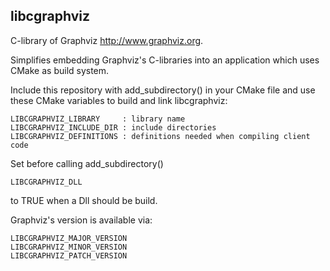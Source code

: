 libcgraphviz
------------

C-library of Graphviz <http://www.graphviz.org>.

Simplifies embedding Graphviz's C-libraries into an application which uses CMake as build system.

Include this repository with add_subdirectory() in your CMake file and use these CMake variables to build and link libcgraphviz:

    LIBCGRAPHVIZ_LIBRARY     : library name
    LIBCGRAPHVIZ_INCLUDE_DIR : include directories
    LIBCGRAPHVIZ_DEFINITIONS : definitions needed when compiling client code
    

Set before calling add_subdirectory()

    LIBCGRAPHVIZ_DLL
   
to TRUE when a Dll should be build.


Graphviz's version is available via:

    LIBCGRAPHVIZ_MAJOR_VERSION
    LIBCGRAPHVIZ_MINOR_VERSION
    LIBCGRAPHVIZ_PATCH_VERSION

 